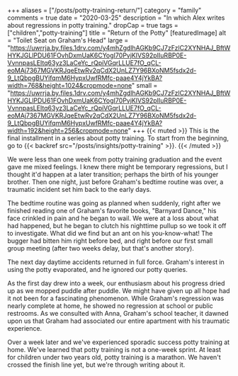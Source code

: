 +++
aliases = ["/posts/potty-training-return/"]
category = "family"
comments = true
date = "2020-03-25"
description = "In which Alex writes about regressions in potty training."
dropCap = true
tags = ["children","potty-training"]
title = "Return of the Potty"
[featuredImage]
  alt = "Toilet Seat on Graham's Head"
  large = "https://uwrrja.by.files.1drv.com/y4mhZgdlhAGKb9CJ7zFzlC2XYNHAJ_BftWHYKJGLlPDU61FOvhDxmUaK6CYogI70PvjKlVS92pIIuRBP0E-VvnnpasLEItq63yz3LaCeYc_rQpiVGqrLLUE7fO_qCL-eoMAj7367MGVKRJqeEtwRv2qCdX2UnLZ7Y96BXoNM5fsdx2d-9_LtQbpgBUYifqmM6HypxUwfRMfc-paae4Y4jYkBA?width=768&height=1024&cropmode=none"
  small = "https://uwrrja.by.files.1drv.com/y4mhZgdlhAGKb9CJ7zFzlC2XYNHAJ_BftWHYKJGLlPDU61FOvhDxmUaK6CYogI70PvjKlVS92pIIuRBP0E-VvnnpasLEItq63yz3LaCeYc_rQpiVGqrLLUE7fO_qCL-eoMAj7367MGVKRJqeEtwRv2qCdX2UnLZ7Y96BXoNM5fsdx2d-9_LtQbpgBUYifqmM6HypxUwfRMfc-paae4Y4jYkBA?width=192&height=256&cropmode=none"
+++
{{< muted >}}
This is the final installment in a series about potty training. To start from the beginning, go to {{< backref src="/posts/insights/potty-training" >}}.
{{< /muted >}}

We were less than one week from potty training graduation and the event gave me mixed feelings. I knew there might be temporary regressions, but I thought it'd happen at a later transition; perhaps the birth of his younger brother. Then one night, just before Graham's bedtime routine was over, a traumatic incident set him back to the early days.

The bedtime routine was going as planned when suddenly, right after we finished reading one of Graham's favorite books, "Barnyard Dance," his face crinkled in pain and he began to wail. We were at a loss about what had happened, but he began to clutch his nighttime pullup so we took it off to investigate. What did we find but an ant on his you-know-what! The bugger had bitten him right before bed, and right before our first small group meeting (after two weeks delay, but that's another story).

The next day daytime accidents returned in full force. Graham's interest in using the potty evaporated, and he ignored our potty queries.

As the first day drew into a week, our enthusiasm about his progress dried up as we mopped puddle after puddle. We might have given up all hope had it not been for a fascinating phenomenon. While Graham's regression was nearly complete at home, he showed no regression at school or public restrooms. As we consulted with Anna, Graham's school teacher, it dawned upon us that Graham had associated our entire apartment with his traumatic experience.

Over a week later and we've experienced sporadic success potty training at home. We've learned that potty training is not a one-week sprint. At least for children under two years old, potty training is a marathon. We haven't crossed the finish line yet, but we're through writing about it.
